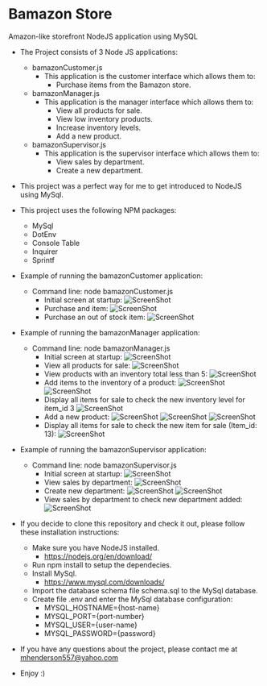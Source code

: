 # Bamazon Store
Amazon-like storefront NodeJS application using MySQL

* The Project consists of 3 Node JS applications:
  * bamazonCustomer.js
    * This application is the customer interface which allows them to:
      * Purchase items from the Bamazon store.
  * bamazonManager.js
    * This application is the manager interface which allows them to:
      * View all products for sale.
      * View low inventory products.
      * Increase inventory levels.
      * Add a new product.
  * bamazonSupervisor.js
    * This application is the supervisor interface which allows them to:
      * View sales by department.
      * Create a new department.
* This project was a perfect way for me to get introduced to NodeJS using MySql.
* This project uses the following NPM packages:
  * MySql
  * DotEnv
  * Console Table
  * Inquirer
  * Sprintf

* Example of running the bamazonCustomer application:
  * Command line: node bamazonCustomer.js
     * Initial screen at startup:
       ![ScreenShot](https://raw.github.com/elp11999/bamazon/master/images/CustomerView1.png)
     * Purchase and item:
       ![ScreenShot](https://raw.github.com/elp11999/bamazon/master/images/CustomerView2.png)
     * Purchase an out of stock item:
       ![ScreenShot](https://raw.github.com/elp11999/bamazon/master/images/CustomerView3.png)

* Example of running the bamazonManager application:
  * Command line: node bamazonManager.js
     * Initial screen at startup:
       ![ScreenShot](https://raw.github.com/elp11999/bamazon/master/images/ManagerView1.png)
     * View all products for sale:
       ![ScreenShot](https://raw.github.com/elp11999/bamazon/master/images/ManagerView2.png)
     * View products with an inventory total less than 5:
       ![ScreenShot](https://raw.github.com/elp11999/bamazon/master/images/ManagerView3.png)
     * Add items to the inventory of a product: 
       ![ScreenShot](https://raw.github.com/elp11999/bamazon/master/images/ManagerView4.png)
       ![ScreenShot](https://raw.github.com/elp11999/bamazon/master/images/ManagerView5.png)
     * Display all items for sale to check the new inventory level for item_id 3
       ![ScreenShot](https://raw.github.com/elp11999/bamazon/master/images/ManagerView6.png)
     * Add a new product:
       ![ScreenShot](https://raw.github.com/elp11999/bamazon/master/images/ManagerView7.png)
       ![ScreenShot](https://raw.github.com/elp11999/bamazon/master/images/ManagerView8.png)
       ![ScreenShot](https://raw.github.com/elp11999/bamazon/master/images/ManagerView9.png)
     * Display all items for sale to check the new item for sale (Item_id: 13):
       ![ScreenShot](https://raw.github.com/elp11999/bamazon/master/images/ManagerView10.png)

* Example of running the bamazonSupervisor application:
  * Command line: node bamazonSupervisor.js
     * Initial screen at startup:
       ![ScreenShot](https://raw.github.com/elp11999/bamazon/master/images/SupervisorView1.png)
     * View sales by department:
       ![ScreenShot](https://raw.github.com/elp11999/bamazon/master/images/SupervisorView2.png)
     * Create new department:
       ![ScreenShot](https://raw.github.com/elp11999/bamazon/master/images/SupervisorView3.png)
       ![ScreenShot](https://raw.github.com/elp11999/bamazon/master/images/SupervisorView4.png)
     * View sales by department to check new department added:
       ![ScreenShot](https://raw.github.com/elp11999/bamazon/master/images/SupervisorView5.png)

* If you decide to clone this repository and check it out, please follow these installation instructions:
  * Make sure you have NodeJS installed.
    * https://nodejs.org/en/download/
  * Run npm install to setup the dependecies.
  * Install MySql.
    * https://www.mysql.com/downloads/
  * Import the database schema file schema.sql to the MySql database.
  * Create file .env and enter the MySql database configuration:
    * MYSQL_HOSTNAME={host-name}
    * MYSQL_PORT={port-number}
    * MYSQL_USER={user-name}
    * MYSQL_PASSWORD={password}

* If you have any questions about the project, please contact me at mhenderson557@yahoo.com
* Enjoy :) 

      

